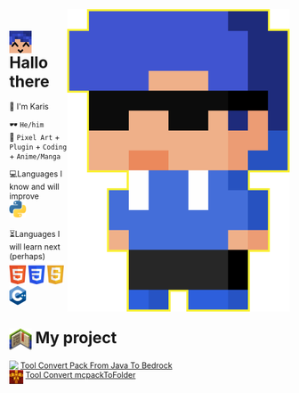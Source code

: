 <img src="img/hg_pixel.png" align="right" width="400px">

# <img src="img/hg_smile.png" align="top" width="40px"> Hallo there
💬 I'm Karis 

🕶️ `He/him`<br>
💙 `Pixel Art` + `Plugin` + `Coding` + `Anime/Manga`

<div>
  💻Languages I know and will improve<br>
  <img src="img/python.png" width="30px">
</div>
<br>
<div>
  ⏳Languages I will learn next (perhaps)<br>
  <img src="img/html.png" width="30px">
  <img src="img/css.png" width="30px">
  <img src="img/js.png" width="30px">
  <img src="img/cpp.png" width="30px">
</div>

# <img src="img/project.png" align="top" width="40px"> My project
<img src="https://raw.githubusercontent.com/HgVN23/HgVN23.github.io/main/assets/media/logo/logo_wiki.png" align="top" width="25px"> [Tool Convert Pack From Java To Bedrock](https://github.com/Karis-tlg/Bedrock-Support)<br>
<img src="https://raw.githubusercontent.com/HgVN23/friendGift/main/assets/media/icon/friend_gift.png" align="top" width="25px"> [Tool Convert mcpackToFolder](https://github.com/Karis-tlg/mcpackToFolder)
